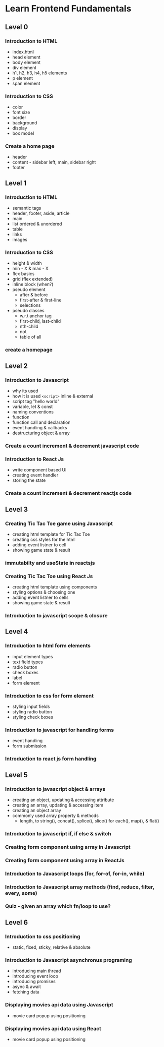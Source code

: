 # Learn Frontend Fundamentals

## Level 0

### Introduction to HTML

- index.html
- head element
- body element
- div element
- h1, h2, h3, h4, h5 elements
- p element
- span element

### Introduction to CSS

- color
- font size
- border
- background
- display
- box model

### Create a home page

- header
- content - sidebar left, main, sidebar right
- footer

## Level 1

### Introduction to HTML

- semantic tags
- header, footer, aside, article
- main
- list ordered & unordered
- table
- links
- images

### Introduction to CSS

- height & width
- min - X & max - X
- flex basics
- grid (flex extended)
- inline block (when?)
- pseudo element
  - after & before
  - first-after & first-line
  - selections
- pseudo classes
  - w.r.t anchor tag
  - first-child, last-child
  - nth-child
  - not
  - table of all

### create a homepage

## Level 2

### Introduction to Javascript

- why its used
- how it is used `<script>` inline & external
- script tag "hello world"
- variable, let & const
- naming conventions
- function
- function call and declaration
- event handling & callbacks
- destructuring object & array

### Create a count increment & decrement javascript code

### Introduction to React Js

- write component based UI
- creating event handler
- storing the state

### Create a count increment & decrement reactjs code

## Level 3

### Creating Tic Tac Toe game using Javascript

- creating html template for Tic Tac Toe
- creating css styles for the html
- adding event listner to cell
- showing game state & result

### immutabilty and useState in reactsjs

### Creating Tic Tac Toe using React Js

- creating html template using components
- styling options & choosing one
- adding event listner to cells
- showing game state & result

### Introduction to javascript scope & closure

## Level 4

### Introduction to html form elements

- input element types
- text field types
- radio button
- check boxes
- label
- form element

### Introduction to css for form element

- styling input fields
- styling radio button
- styling check boxes

### Introduction to javascript for handling forms

- event handling
- form submission

### Introduction to react js form handling

## Level 5

### Introduction to javascript object & arrays

- creating an object, updating & accessing attribute
- creating an array, updating & accessing item
- creating an object array
- commonly used array property & methods
  - length, to string(), concat(), splice(), slice() for each(), map(), & flat()

### Introduction to javascript if, if else & switch

### Creating form component using array in Javascript

### Creating form component using array in ReactJs

### Introduction to Javascript loops (for, for-of, for-in, while)

### Introduction to Javascript array methods (find, reduce, filter, every, some)

### Quiz - given an array which fn/loop to use?

## Level 6

### Introduction to css positioning

- static, fixed, sticky, relative & absolute

### Introduction to Javascript asynchronus programing

- introducing main thread
- introducing event loop
- introducing promises
- async & await
- fetching data

### Displaying movies api data using Javascript

- movie card popup using positioning

### Displaying movies api data using React

- movie card popup using positioning
